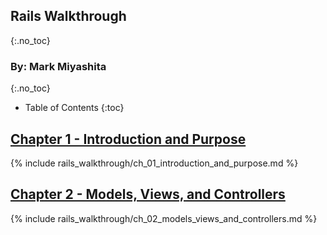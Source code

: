 ## Rails Walkthrough
{:.no_toc}

### By: Mark Miyashita
{:.no_toc}

* Table of Contents
{:toc}

## [Chapter 1 - Introduction and Purpose](/web_dev/rails/introduction_and_purpose)

{% include rails_walkthrough/ch_01_introduction_and_purpose.md %}

## [Chapter 2 - Models, Views, and Controllers](/web_dev/rails/models_views_and_controllers)

{% include rails_walkthrough/ch_02_models_views_and_controllers.md %}